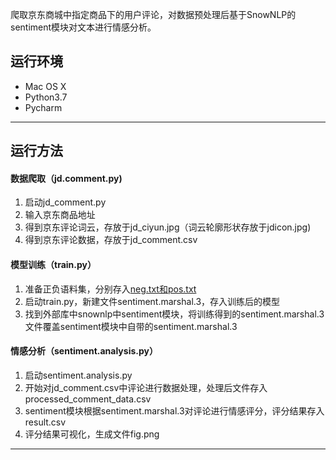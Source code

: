 爬取京东商城中指定商品下的用户评论，对数据预处理后基于SnowNLP的sentiment模块对文本进行情感分析。
## 运行环境

* Mac OS X
* Python3.7
* Pycharm
---
## 运行方法
#### 数据爬取（jd.comment.py)
1. 启动jd_comment.py
2. 输入京东商品地址
3. 得到京东评论词云，存放于jd_ciyun.jpg（词云轮廓形状存放于jdicon.jpg)
4. 得到京东评论数据，存放于jd_comment.csv
#### 模型训练（train.py）
1. 准备正负语料集，分别存入[neg.txt和pos.txt](https://link.zhihu.com/?target=https%3A//github.com/SophonPlus/ChineseNlpCorpus/raw/master/datasets/online_shopping_10_cats/online_shopping_10_cats.zip)
2. 启动train.py，新建文件sentiment.marshal.3，存入训练后的模型
3. 找到外部库中snownlp中sentiment模块，将训练得到的sentiment.marshal.3文件覆盖sentiment模块中自带的sentiment.marshal.3
#### 情感分析（sentiment.analysis.py）
1. 启动sentiment.analysis.py
2. 开始对jd_comment.csv中评论进行数据处理，处理后文件存入processed_comment_data.csv
3. sentiment模块根据sentiment.marshal.3对评论进行情感评分，评分结果存入result.csv
4. 评分结果可视化，生成文件fig.png
---
